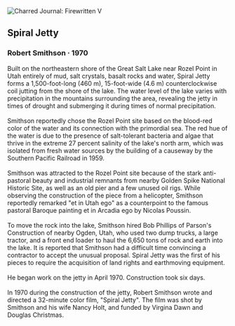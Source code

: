 <div class="artwork-of-the-day">
  <div class="container">
    <div class="img-wrapper">
      <img
        src="https://uploads4.wikiart.org/images/robert-smithson/spiral-jetty-1970.jpg!Large.jpg"
        alt="Charred Journal: Firewritten V" />
    </div>
    <div class="artwork-detail">
      <div class="artwork-origin"> 
        <h2 class="artwork-name">Spiral Jetty</h2>
        <h3 class="artist">
          Robert Smithson
                    ·  1970
        </h3>
      </div>
      <p class="description">
        <span class="artwork-description-text ng-binding" ng-bind-html="viewModel.ArtworkOfTheDay.Description | unsafe">Built on the northeastern shore of the Great Salt Lake near Rozel Point in Utah entirely of mud, salt crystals, basalt rocks and water, Spiral Jetty forms a 1,500-foot-long (460 m), 15-foot-wide (4.6 m) counterclockwise coil jutting from the shore of the lake. The water level of the lake varies with precipitation in the mountains surrounding the area, revealing the jetty in times of drought and submerging it during times of normal precipitation.
<br>
<br>Smithson reportedly chose the Rozel Point site based on the blood-red color of the water and its connection with the primordial sea. The red hue of the water is due to the presence of salt-tolerant bacteria and algae that thrive in the extreme 27 percent salinity of the lake's north arm, which was isolated from fresh water sources by the building of a causeway by the Southern Pacific Railroad in 1959.
<br>
<br>Smithson was attracted to the Rozel Point site because of the stark anti-pastoral beauty and industrial remnants from nearby Golden Spike National Historic Site, as well as an old pier and a few unused oil rigs. While observing the construction of the piece from a helicopter, Smithson reportedly remarked "et in Utah ego" as a counterpoint to the famous pastoral Baroque painting et in Arcadia ego by Nicolas Poussin.
<br>
<br>To move the rock into the lake, Smithson hired Bob Phillips of Parson's Construction of nearby Ogden, Utah, who used two dump trucks, a large tractor, and a front end loader to haul the 6,650 tons of rock and earth into the lake. It is reported that Smithson had a difficult time convincing a contractor to accept the unusual proposal. Spiral Jetty was the first of his pieces to require the acquisition of land rights and earthmoving equipment.
<br>
<br>He began work on the jetty in April 1970. Construction took six days.
<br>
<br>In 1970 during the construction of the jetty, Robert Smithson wrote and directed a 32-minute color film, "Spiral Jetty". The film was shot by Smithson and his wife Nancy Holt, and funded by Virgina Dawn and Douglas Christmas.</span>
                        <div class="text-shadow-container" ng-show="showShadow" style=""></div>
      </p>
    </div>
  </div>

</div>
